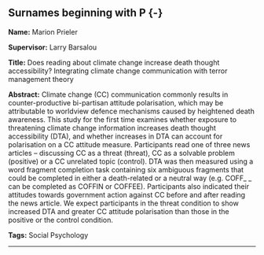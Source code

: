 



## Surnames beginning with P {-}

**Name:** Marion Prieler

**Supervisor:** Larry Barsalou

**Title:** Does reading about climate change increase death thought accessibility? Integrating climate change communication with terror management theory

**Abstract:** Climate change (CC) communication commonly results in counter-productive bi-partisan attitude polarisation, which may be attributable to worldview defence mechanisms caused by heightened death awareness. This study for the first time examines whether exposure to threatening climate change information increases death thought accessibility (DTA), and whether increases in DTA can account for polarisation on a CC attitude measure. Participants read one of three news articles – discussing CC as a threat (threat), CC as a solvable problem (positive) or a CC unrelated topic (control). DTA was then measured using a word fragment completion task containing six ambiguous fragments that could be completed in either a death-related or a neutral way (e.g. COFF_ _ can be completed as COFFIN or COFFEE). Participants also indicated their attitudes towards government action against CC before and after reading the news article. We expect participants in the threat condition to show increased DTA and greater CC attitude polarisation than those in the positive or the control condition. 

**Tags:** Social Psychology   

---
